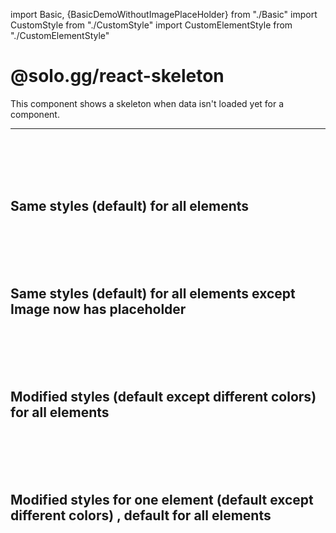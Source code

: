import Basic, {BasicDemoWithoutImagePlaceHolder} from "./Basic"
import CustomStyle from "./CustomStyle"
import CustomElementStyle from "./CustomElementStyle"

# @solo.gg/react-skeleton

This component shows a skeleton when data isn't loaded yet for a component.

<hr/>
<br/><br/><br/><br/>

## Same styles (default) for all elements

<BasicDemoWithoutImagePlaceHolder/>

<br/><br/><br/><br/>

## Same styles (default) for all elements except Image now has placeholder

<Basic/>

<br/><br/><br/><br/>

## Modified styles (default except different colors) for all elements

<CustomStyle/>

<br/><br/><br/><br/>

## Modified styles for one element (default except different colors) , default for all elements

<CustomElementStyle/>

<br/><br/><br/><br/>
